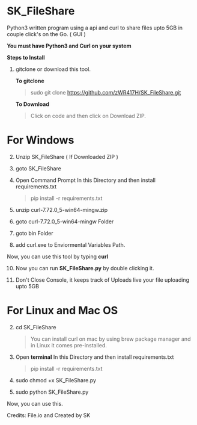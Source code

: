 # SK_FileShare
Python3 written program using a api and curl to share files upto 5GB in couple click's on the Go. ( GUI )


**You must have Python3 and Curl on your system**

**Steps to Install**

1. gitclone or download this tool.

    **To gitclone**
    > sudo git clone https://github.com/zWR417H/SK_FileShare.git
    
    **To Download**
    > Click on code and then click on Download ZIP.

# For Windows

2. Unzip SK_FileShare ( If Downloaded ZIP )

3. goto SK_FileShare

4. Open Command Prompt In this Directory and then install requirements.txt
   > pip install -r requirements.txt

5. unzip curl-7.72.0_5-win64-mingw.zip

6. goto curl-7.72.0_5-win64-mingw Folder

7. goto bin Folder

9. add curl.exe to Enviormental Variables Path.

Now, you can use this tool by typing **curl**

10. Now you can run **SK_FileShare.py** by double clicking it.

11. Don't Close Console, it keeps track of Uploads live your file uploading upto 5GB




# For Linux and Mac OS


2. cd SK_FileShare
   > You can install curl on mac by using brew package manager and in Linux it comes pre-installed.

3. Open **terminal** In this Directory and then install requirements.txt
   > pip install -r requirements.txt

4. sudo chmod +x SK_FileShare.py

5. sudo python SK_FileShare.py

Now, you can use this.

Credits: File.io and Created by SK

